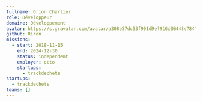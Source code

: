 ```yaml
---
fullname: Orion Charlier
role: Développeur
domaine: Développement
avatar: https://s.gravatar.com/avatar/a308e57dc53f901d9e7916d06448e784?size=496&default=retro
github: Riron
missions:
  - start: 2018-11-15
    end: 2024-12-30
    status: independent
    employer: octo
    startups:
      - trackdechets
startups:
  - trackdechets
teams: []
---
```

